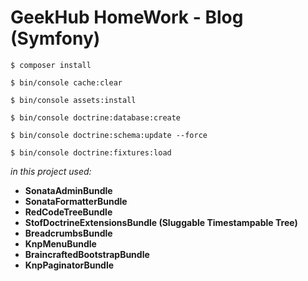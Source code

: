 GeekHub HomeWork - Blog (Symfony) 
===============================
`$ composer install`

`$ bin/console cache:clear`

`$ bin/console assets:install`

`$ bin/console doctrine:database:create`

`$ bin/console doctrine:schema:update --force`

`$ bin/console doctrine:fixtures:load`

_in this project used:_

  * **SonataAdminBundle**
  * **SonataFormatterBundle**
  * **RedCodeTreeBundle**
  * **StofDoctrineExtensionsBundle (Sluggable Timestampable Tree)**
  * **BreadcrumbsBundle**
  * **KnpMenuBundle**
  * **BraincraftedBootstrapBundle**
  * **KnpPaginatorBundle**
  